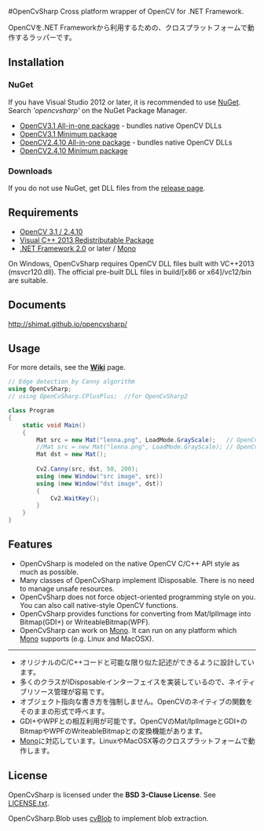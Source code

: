 #OpenCvSharp
Cross platform wrapper of OpenCV for .NET Framework.

OpenCVを.NET Frameworkから利用するための、クロスプラットフォームで動作するラッパーです。

## Installation
### NuGet
If you have Visual Studio 2012 or later, it is recommended to use [NuGet](http://www.nuget.org/). Search *'opencvsharp'* on the NuGet Package Manager.

* [OpenCV3.1 All-in-one package](https://www.nuget.org/packages/OpenCvSharp3-AnyCPU/) - bundles native OpenCV DLLs
* [OpenCV3.1 Minimum package](https://www.nuget.org/packages/OpenCvSharp3-WithoutDll/) 
* [OpenCV2.4.10 All-in-one package](https://www.nuget.org/packages/OpenCvSharp-AnyCPU/) - bundles native OpenCV DLLs
* [OpenCV2.4.10 Minimum package](https://www.nuget.org/packages/OpenCvSharp-WithoutDll/) 

### Downloads
If you do not use NuGet, get DLL files from the [release page](https://github.com/shimat/opencvsharp/releases).

## Requirements
* [OpenCV 3.1 / 2.4.10](http://opencv.org/)
* [Visual C++ 2013 Redistributable Package](http://www.microsoft.com/en-US/download/details.aspx?id=30679)
* [.NET Framework 2.0](http://www.microsoft.com/ja-jp/download/details.aspx?id=1639) or later / [Mono](http://www.mono-project.com/Main_Page)

On Windows, OpenCvSharp requires OpenCV DLL files built with VC++2013 (msvcr120.dll). The official pre-built DLL files in build/[x86 or x64]/vc12/bin are suitable.

## Documents
http://shimat.github.io/opencvsharp/

## Usage
For more details, see the **[Wiki](https://github.com/shimat/opencvsharp/wiki)** page.

```C#
// Edge detection by Canny algorithm
using OpenCvSharp;
// using OpenCvSharp.CPlusPlus;  //for OpenCvSharp2

class Program 
{
    static void Main() 
    {
        Mat src = new Mat("lenna.png", LoadMode.GrayScale);   // OpenCvSharp 3.x
        //Mat src = new Mat("lenna.png", LoadMode.GrayScale); // OpenCvSharp 2.4.x
        Mat dst = new Mat();
        
        Cv2.Canny(src, dst, 50, 200);
        using (new Window("src image", src)) 
        using (new Window("dst image", dst)) 
        {
            Cv2.WaitKey();
        }
    }
}
```

## Features
* OpenCvSharp is modeled on the native OpenCV C/C++ API style as much as possible.
* Many classes of OpenCvSharp implement IDisposable. There is no need to manage unsafe resources. 
* OpenCvSharp does not force object-oriented programming style on you. You can also call native-style OpenCV functions.
* OpenCvSharp provides functions for converting from Mat/IplImage into Bitmap(GDI+) or WriteableBitmap(WPF).
* OpenCvSharp can work on [Mono](http://www.mono-project.com/Main_Page). It can run on any platform which [Mono](http://www.mono-project.com/Main_Page) supports (e.g. Linux and MacOSX). 

-----

* オリジナルのC/C++コードと可能な限り似た記述ができるように設計しています。
* 多くのクラスがIDisposableインターフェイスを実装しているので、ネイティブリソース管理が容易です。
* オブジェクト指向な書き方を強制しません。OpenCVのネイティブの関数をそのままの形式で呼べます。
* GDI+やWPFとの相互利用が可能です。OpenCVのMat/IplImageとGDI+のBitmapやWPFのWriteableBitmapとの変換機能があります。
* [Mono](http://www.mono-project.com/Main_Page)に対応しています。LinuxやMacOSX等のクロスプラットフォームで動作します。


## License
OpenCvSharp is licensed under the 
**BSD 3-Clause License**. See [LICENSE.txt](https://github.com/shimat/opencvsharp/blob/master/LICENSE.txt).

OpenCvSharp.Blob uses [cvBlob](https://code.google.com/p/cvblob/) to implement blob extraction.
